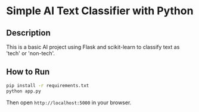 
# Simple AI Text Classifier with Python

## Description
This is a basic AI project using Flask and scikit-learn to classify text as 'tech' or 'non-tech'.

## How to Run

```bash
pip install -r requirements.txt
python app.py
```

Then open `http://localhost:5000` in your browser.
